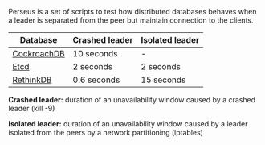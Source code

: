 Perseus is a set of scripts to test how distributed databases behaves when a leader is separated from the peer but maintain connection to the clients. 

| Database | Crashed leader | Isolated leader |
| --- | --- | --- |
| [CockroachDB](https://github.com/rystsov/perseus/tree/master/cockroachdb) | 10 seconds | - |
| [Etcd](https://github.com/rystsov/perseus/tree/master/etcd) | 2 seconds | 2 seconds |
| [RethinkDB](https://github.com/rystsov/perseus/tree/master/rethinkdb) | 0.6 seconds | 15 seconds |

**Crashed leader:** duration of an unavailability window caused by a crashed leader (kill -9)

**Isolated leader:** duration of an unavailability window caused by a leader isolated from the peers by a network partitioning (iptables)